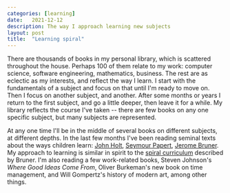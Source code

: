 ```yaml
---
categories: [learning]
date:   2021-12-12
description: The way I approach learning new subjects
layout: post
title:  "Learning spiral"
---
```


There are thousands of books in my personal library, which is scattered throughout the house. Perhaps 100 of them relate to my work: computer science, software engineering, mathematics, business. The rest are as eclectic as my interests, and reflect the way I learn. I start with the fundamentals of a subject and focus on that until I'm ready to move on. Then I focus on another subject, and another. After some months or years I return to the first subject, and go a little deeper, then leave it for a while. My library reflects the course I've taken -- there are few books on any one specific subject, but many subjects are represented.

At any one time I'll be in the middle of several books on different subjects, at different depths. In the last few months I've been reading seminal texts about the ways children learn: [John Holt](https://en.wikipedia.org/wiki/John_Holt_(educator)), [Seymour Papert](https://en.wikipedia.org/wiki/Seymour_Papert), [Jerome Bruner](https://en.wikipedia.org/wiki/Jerome_Bruner). My approach to learning is similar in spirit to the [spiral curriculum](https://en.wikipedia.org/wiki/Spiral_approach) described by Bruner. I'm also reading a few work-related books, Steven Johnson's _Where Good Ideas Come From_, Oliver Burkeman's new book on time management, and Will Gompertz's history of modern art, among other things.
